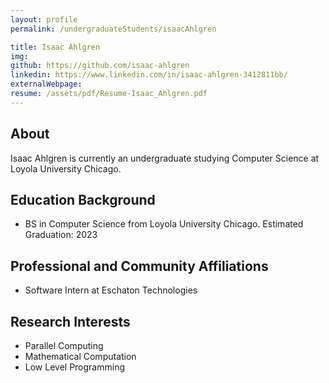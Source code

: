 ```yaml
---
layout: profile
permalink: /undergraduateStudents/isaacAhlgren

title: Isaac Ahlgren
img:
github: https://github.com/isaac-ahlgren
linkedin: https://www.linkedin.com/in/isaac-ahlgren-3412811bb/
externalWebpage:
resume: /assets/pdf/Resume-Isaac_Ahlgren.pdf
---
```


## About

Isaac Ahlgren is currently an undergraduate studying Computer Science at Loyola University Chicago.

## Education Background

- BS in Computer Science from Loyola University Chicago. Estimated Graduation: 2023

## Professional and Community Affiliations

- Software Intern at Eschaton Technologies

## Research Interests

- Parallel Computing
- Mathematical Computation
- Low Level Programming
